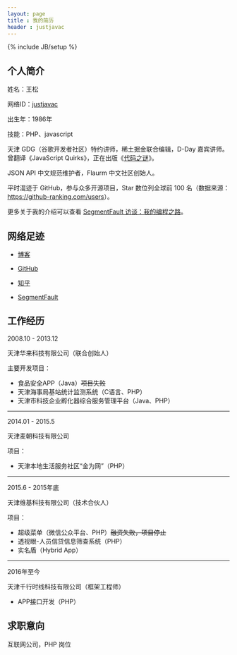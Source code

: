 ```yaml
---
layout: page
title : 我的简历
header : justjavac
---
```

{% include JB/setup %}

## 个人简介

姓名：王松

网络ID：[justjavac](https://www.google.com.hk/search?q=justjavac&oq=justjavac&aqs=chrome..69i57j69i60l3j69i65l2&sourceid=chrome&ie=UTF-8)

出生年：1986年

技能：PHP、javascript

天津 GDG（谷歌开发者社区）特约讲师，稀土掘金联合编辑，D-Day 嘉宾讲师。曾翻译《JavaScript Quirks》，正在出版《[代码之谜](http://justjavac.com/codepuzzle.html)》。

JSON API 中文规范维护者，Flaurm 中文社区创始人。

平时混迹于 GitHub，参与众多开源项目，Star 数位列全球前 100 名（数据来源：<https://github-ranking.com/users>）。

更多关于我的介绍可以查看 [SegmentFault 访谈：我的编程之路](http://justjavac.com/other/2016/03/07/the-way-of-programming.html)。

## 网络足迹

- [博客](http://justjavac.com)

- [GitHub](https://github.com/justjavac)

- [知乎](https://www.zhihu.com/people/justjavac.com)

- [SegmentFault](https://segmentfault.com/u/justjavac)

## 工作经历

2008.10 - 2013.12

天津华来科技有限公司（联合创始人）

主要开发项目：

- 食品安全APP（Java）<del>项目失败</del>
- 天津海事局基站统计监测系统（C语言、PHP）
- 天津市科技企业孵化器综合服务管理平台（Java、PHP）

---------------

2014.01 - 2015.5

天津麦朝科技有限公司 

项目：

- 天津本地生活服务社区“金为网”（PHP）

----------------

2015.6 - 2015年底

天津维基科技有限公司（技术合伙人）

项目：

- 超级菜单（微信公众平台、PHP）<del>融资失败，项目停止</del>
- 透视眼-人员信贷信息筛查系统（PHP）
- 实名盾（Hybrid App）

------------------

2016年至今

天津千行时线科技有限公司（框架工程师）

- APP接口开发（PHP）

## 求职意向

互联网公司，PHP 岗位
